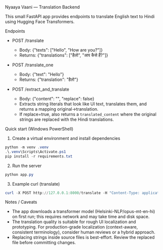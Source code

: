 Nyaaya Vaani — Translation Backend

This small FastAPI app provides endpoints to translate English text to Hindi using Hugging Face Transformers.

Endpoints

- POST /translate
  - Body: {"texts": ["Hello", "How are you?"]}
  - Returns: {"translations": ["हैलो", "आप कैसे हैं?"]}

- POST /translate_one
  - Body: {"text": "Hello"}
  - Returns: {"translation": "हैलो"}

- POST /extract_and_translate
  - Body: {"content": "<contents of a Dart file>", "replace": false}
  - Extracts string literals that look like UI text, translates them, and returns a mapping original->translation.
  - If replace=true, also returns a `translated_content` where the original strings are replaced with the Hindi translations.

Quick start (Windows PowerShell)

1. Create a virtual environment and install dependencies

```powershell
python -m venv .venv
.\.venv\Scripts\Activate.ps1
pip install -r requirements.txt
```

2. Run the server

```powershell
python app.py
```

3. Example curl (translate)

```powershell
curl -X POST http://127.0.0.1:8000/translate -H "Content-Type: application/json" -d '{"texts": ["Hello", "Register"]}'
```

Notes / Caveats

- The app downloads a transformer model (Helsinki-NLP/opus-mt-en-hi) on first run; this requires network and may take time and disk space.
- The translation quality is suitable for rough UI localization and prototyping. For production-grade localization (context-aware, consistent terminology), consider human reviews or a hybrid approach.
- Replacing strings inside source files is best-effort. Review the replaced file before committing changes.

